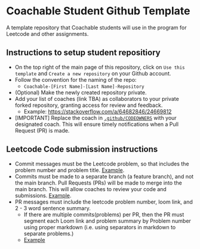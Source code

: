# Coachable Student Github Template 
A template repository that Coachable students will use in the program for Leetcode and other assignments.


## Instructions to setup student repositiory
- On the top right of the main page of this repository, click on `Use this template` and `Create a new repository` on your Github account.
- Follow the convention for the naming of the repo: 
  - `Coachable-[First Name]-[Last Name]-Repository`
- (Optional) Make the newly created repository private.
- Add your list of coaches (link TBA) as collaborators to your private forked repository, granting access for review and feedback.
  - Example: https://stackoverflow.com/a/64682846/24669812
- [IMPORTANT] Replace the coach in [`.github/CODEOWNERS`](https://github.com/Coachable-Dev/coachable-student-github-template/blob/main/.github/CODEOWNERS#L1) with your designated coach. This will ensure timely notifications when a Pull Request (PR) is made.


## Leetcode Code submission instructions 
- Commit messages must be the Leetcode problem, so that includes the problem number and problem title. [Example](https://github.com/Coachable-Dev/coachable-student-github-template/commit/72aca819a24053392f8ea2e93645233093f48450).
- Commits must be made to a separate branch (a feature branch), and not the main branch. Pull Requests (PRs) will be made to merge into the main branch. This will allow coaches to review your code and submissions. [Example](https://github.com/Coachable-Dev/coachable-student-github-template/commits/2024-11-13-submission).
- PR messages must include the leetcode problem number, loom link, and 2 - 3 word sentence summary.
  - If there are multiple commits(problems) per PR, then the PR must segment each Loom link and problem summary by Problem number using proper markdown (i.e. using separators in markdown to separate problems.)
  - [Example](https://github.com/Coachable-Dev/coachable-student-github-template/pull/1)
